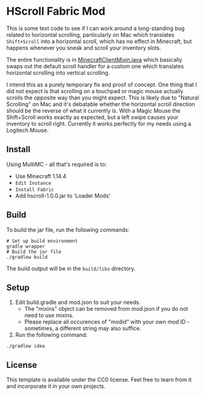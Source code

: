 # HScroll Fabric Mod

This is some test code to see if I can work around a long-standing bug related to horizontal
scrolling, particularly on Mac which translates `Shift+Scroll` into a horizontal scroll, which
has no effect in Minecraft, but happens whenever you sneak and scroll your inventory slots.

The entire functionality is in
[MinecraftClientMixin.java](src/main/java/net/fabricmc/andyvanee/mixin/MinecraftClientMixin.java)
which basically swaps out the default scroll handler for a custom one which translates
horizontal scrolling into vertical scrolling.

I intend this as a purely temporary fix and proof of concept. One thing that I did not expect is
that scrolling on a touchpad or magic mouse actually scrolls the opposite way than you might
expect. This is likely due to "Natural Scrolling" on Mac and it's debatable whether the
horizontal scroll direction should be the reverse of what it currently is. With a Magic Mouse
the Shift+Scroll works exactly as expected, but a left swipe causes your inventory to scroll
right. Currently it works perfectly for my needs using a Logitech Mouse.

## Install

Using MultiMC - all that's required is to:

-   Use Minecraft 1.14.4
-   `Edit Instance`
-   `Install Fabric`
-   Add hscroll-1.0.0.jar to 'Loader Mods'

## Build

To build the jar file, run the following commands:

```
# Set up build environment
gradle wrapper
# Build the jar file
./gradlew build
```

The build output will be in the `build/libs` directory.

## Setup

1. Edit build.gradle and mod.json to suit your needs.
    - The "mixins" object can be removed from mod.json if you do not need to use mixins.
    - Please replace all occurences of "modid" with your own mod ID - sometimes, a different string may also suffice.
2. Run the following command:

```
./gradlew idea
```

## License

This template is available under the CC0 license. Feel free to learn from it and incorporate it in your own projects.
